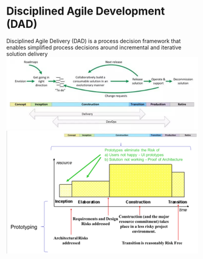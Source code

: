 # Disciplined Agile Development (DAD)
Disciplined Agile Delivery (DAD) is a process decision framework that enables simplified process decisions around incremental and iterative solution delivery
![](Images/DAD.png)
![](Images/Unified_Process.png)
